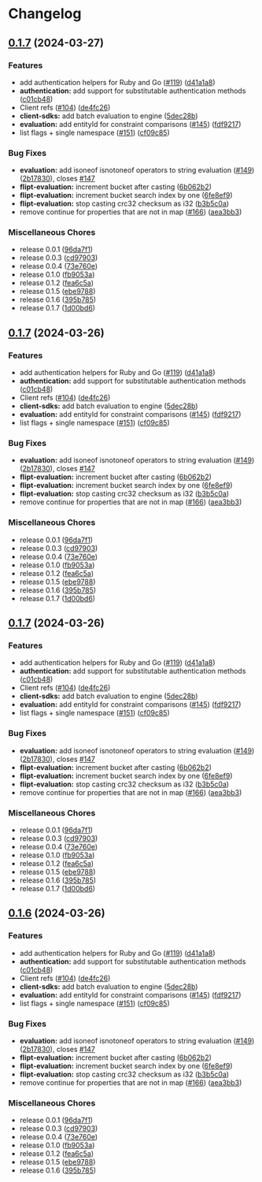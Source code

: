 # Changelog

## [0.1.7](https://github.com/flipt-io/flipt-client-sdks/compare/flipt-evaluation-v0.0.3...flipt-evaluation-v0.1.7) (2024-03-27)


### Features

* add authentication helpers for Ruby and Go ([#119](https://github.com/flipt-io/flipt-client-sdks/issues/119)) ([d41a1a8](https://github.com/flipt-io/flipt-client-sdks/commit/d41a1a82082ea5e5066055b3c731034542e00e16))
* **authentication:** add support for substitutable authentication methods ([c01cb48](https://github.com/flipt-io/flipt-client-sdks/commit/c01cb4859d4e51a7f04eaa46ca36256c81f69a3c))
* Client refs ([#104](https://github.com/flipt-io/flipt-client-sdks/issues/104)) ([de4fc26](https://github.com/flipt-io/flipt-client-sdks/commit/de4fc265872fb8e6b20a39ef026324501763341d))
* **client-sdks:** add batch evaluation to engine ([5dec28b](https://github.com/flipt-io/flipt-client-sdks/commit/5dec28bdd62d97080f53004e022dc196ae0959a3))
* **evaluation:** add entityId for constraint comparisons ([#145](https://github.com/flipt-io/flipt-client-sdks/issues/145)) ([fdf9217](https://github.com/flipt-io/flipt-client-sdks/commit/fdf921761fb0a2ef2a5661f58b0a569ace50a886))
* list flags + single namespace ([#151](https://github.com/flipt-io/flipt-client-sdks/issues/151)) ([cf09c85](https://github.com/flipt-io/flipt-client-sdks/commit/cf09c857a851c70aea97bccc9a159c4c7b5540a0))


### Bug Fixes

* **evaluation:** add isoneof isnotoneof operators to string evaluation ([#149](https://github.com/flipt-io/flipt-client-sdks/issues/149)) ([2b17830](https://github.com/flipt-io/flipt-client-sdks/commit/2b178307b334335c026853d257b8d37c3c5ef023)), closes [#147](https://github.com/flipt-io/flipt-client-sdks/issues/147)
* **flipt-evaluation:** increment bucket after casting ([6b062b2](https://github.com/flipt-io/flipt-client-sdks/commit/6b062b28b3a2417c55f8c088b5f141c1659a81c1))
* **flipt-evaluation:** increment bucket search index by one ([6fe8ef9](https://github.com/flipt-io/flipt-client-sdks/commit/6fe8ef9b716799c1b6c4dbd73dd570b71540d0f0))
* **flipt-evaluation:** stop casting crc32 checksum as i32 ([b3b5c0a](https://github.com/flipt-io/flipt-client-sdks/commit/b3b5c0a4bef8c2a260f16b49559fd14a488ddf9e))
* remove continue for properties that are not in map ([#166](https://github.com/flipt-io/flipt-client-sdks/issues/166)) ([aea3bb3](https://github.com/flipt-io/flipt-client-sdks/commit/aea3bb31a28e8bb1c9aa53cbd7ad55662d5cec1d))


### Miscellaneous Chores

* release 0.0.1 ([96da7f1](https://github.com/flipt-io/flipt-client-sdks/commit/96da7f1b8ab04c7eaba8d5093f0e67af2e967e13))
* release 0.0.3 ([cd97903](https://github.com/flipt-io/flipt-client-sdks/commit/cd979032e1844f162a0317f50e9bed0a5570bfcc))
* release 0.0.4 ([73e760e](https://github.com/flipt-io/flipt-client-sdks/commit/73e760e1df5255f642e15865e3bf38f3b7af2d27))
* release 0.1.0 ([fb9053a](https://github.com/flipt-io/flipt-client-sdks/commit/fb9053aeb21538b8ccb85dd67518e07a45c2f1b6))
* release 0.1.2 ([fea6c5a](https://github.com/flipt-io/flipt-client-sdks/commit/fea6c5a894cb2f138dbf1bb3badc855f2910e7a4))
* release 0.1.5 ([ebe9788](https://github.com/flipt-io/flipt-client-sdks/commit/ebe9788ff57c0230bb6b66f692dc44e7bbdbf14b))
* release 0.1.6 ([395b785](https://github.com/flipt-io/flipt-client-sdks/commit/395b785961b44d2d49a36b242e6bf9b1ff1c2c70))
* release 0.1.7 ([1d00bd6](https://github.com/flipt-io/flipt-client-sdks/commit/1d00bd6114ebe0844d6744898253aca9540a7053))

## [0.1.7](https://github.com/flipt-io/flipt-client-sdks/compare/flipt-evaluation-v0.0.3...flipt-evaluation-v0.1.7) (2024-03-26)


### Features

* add authentication helpers for Ruby and Go ([#119](https://github.com/flipt-io/flipt-client-sdks/issues/119)) ([d41a1a8](https://github.com/flipt-io/flipt-client-sdks/commit/d41a1a82082ea5e5066055b3c731034542e00e16))
* **authentication:** add support for substitutable authentication methods ([c01cb48](https://github.com/flipt-io/flipt-client-sdks/commit/c01cb4859d4e51a7f04eaa46ca36256c81f69a3c))
* Client refs ([#104](https://github.com/flipt-io/flipt-client-sdks/issues/104)) ([de4fc26](https://github.com/flipt-io/flipt-client-sdks/commit/de4fc265872fb8e6b20a39ef026324501763341d))
* **client-sdks:** add batch evaluation to engine ([5dec28b](https://github.com/flipt-io/flipt-client-sdks/commit/5dec28bdd62d97080f53004e022dc196ae0959a3))
* **evaluation:** add entityId for constraint comparisons ([#145](https://github.com/flipt-io/flipt-client-sdks/issues/145)) ([fdf9217](https://github.com/flipt-io/flipt-client-sdks/commit/fdf921761fb0a2ef2a5661f58b0a569ace50a886))
* list flags + single namespace ([#151](https://github.com/flipt-io/flipt-client-sdks/issues/151)) ([cf09c85](https://github.com/flipt-io/flipt-client-sdks/commit/cf09c857a851c70aea97bccc9a159c4c7b5540a0))


### Bug Fixes

* **evaluation:** add isoneof isnotoneof operators to string evaluation ([#149](https://github.com/flipt-io/flipt-client-sdks/issues/149)) ([2b17830](https://github.com/flipt-io/flipt-client-sdks/commit/2b178307b334335c026853d257b8d37c3c5ef023)), closes [#147](https://github.com/flipt-io/flipt-client-sdks/issues/147)
* **flipt-evaluation:** increment bucket after casting ([6b062b2](https://github.com/flipt-io/flipt-client-sdks/commit/6b062b28b3a2417c55f8c088b5f141c1659a81c1))
* **flipt-evaluation:** increment bucket search index by one ([6fe8ef9](https://github.com/flipt-io/flipt-client-sdks/commit/6fe8ef9b716799c1b6c4dbd73dd570b71540d0f0))
* **flipt-evaluation:** stop casting crc32 checksum as i32 ([b3b5c0a](https://github.com/flipt-io/flipt-client-sdks/commit/b3b5c0a4bef8c2a260f16b49559fd14a488ddf9e))
* remove continue for properties that are not in map ([#166](https://github.com/flipt-io/flipt-client-sdks/issues/166)) ([aea3bb3](https://github.com/flipt-io/flipt-client-sdks/commit/aea3bb31a28e8bb1c9aa53cbd7ad55662d5cec1d))


### Miscellaneous Chores

* release 0.0.1 ([96da7f1](https://github.com/flipt-io/flipt-client-sdks/commit/96da7f1b8ab04c7eaba8d5093f0e67af2e967e13))
* release 0.0.3 ([cd97903](https://github.com/flipt-io/flipt-client-sdks/commit/cd979032e1844f162a0317f50e9bed0a5570bfcc))
* release 0.0.4 ([73e760e](https://github.com/flipt-io/flipt-client-sdks/commit/73e760e1df5255f642e15865e3bf38f3b7af2d27))
* release 0.1.0 ([fb9053a](https://github.com/flipt-io/flipt-client-sdks/commit/fb9053aeb21538b8ccb85dd67518e07a45c2f1b6))
* release 0.1.2 ([fea6c5a](https://github.com/flipt-io/flipt-client-sdks/commit/fea6c5a894cb2f138dbf1bb3badc855f2910e7a4))
* release 0.1.5 ([ebe9788](https://github.com/flipt-io/flipt-client-sdks/commit/ebe9788ff57c0230bb6b66f692dc44e7bbdbf14b))
* release 0.1.6 ([395b785](https://github.com/flipt-io/flipt-client-sdks/commit/395b785961b44d2d49a36b242e6bf9b1ff1c2c70))
* release 0.1.7 ([1d00bd6](https://github.com/flipt-io/flipt-client-sdks/commit/1d00bd6114ebe0844d6744898253aca9540a7053))

## [0.1.7](https://github.com/flipt-io/flipt-client-sdks/compare/flipt-evaluation-v0.0.3...flipt-evaluation-v0.1.7) (2024-03-26)


### Features

* add authentication helpers for Ruby and Go ([#119](https://github.com/flipt-io/flipt-client-sdks/issues/119)) ([d41a1a8](https://github.com/flipt-io/flipt-client-sdks/commit/d41a1a82082ea5e5066055b3c731034542e00e16))
* **authentication:** add support for substitutable authentication methods ([c01cb48](https://github.com/flipt-io/flipt-client-sdks/commit/c01cb4859d4e51a7f04eaa46ca36256c81f69a3c))
* Client refs ([#104](https://github.com/flipt-io/flipt-client-sdks/issues/104)) ([de4fc26](https://github.com/flipt-io/flipt-client-sdks/commit/de4fc265872fb8e6b20a39ef026324501763341d))
* **client-sdks:** add batch evaluation to engine ([5dec28b](https://github.com/flipt-io/flipt-client-sdks/commit/5dec28bdd62d97080f53004e022dc196ae0959a3))
* **evaluation:** add entityId for constraint comparisons ([#145](https://github.com/flipt-io/flipt-client-sdks/issues/145)) ([fdf9217](https://github.com/flipt-io/flipt-client-sdks/commit/fdf921761fb0a2ef2a5661f58b0a569ace50a886))
* list flags + single namespace ([#151](https://github.com/flipt-io/flipt-client-sdks/issues/151)) ([cf09c85](https://github.com/flipt-io/flipt-client-sdks/commit/cf09c857a851c70aea97bccc9a159c4c7b5540a0))


### Bug Fixes

* **evaluation:** add isoneof isnotoneof operators to string evaluation ([#149](https://github.com/flipt-io/flipt-client-sdks/issues/149)) ([2b17830](https://github.com/flipt-io/flipt-client-sdks/commit/2b178307b334335c026853d257b8d37c3c5ef023)), closes [#147](https://github.com/flipt-io/flipt-client-sdks/issues/147)
* **flipt-evaluation:** increment bucket after casting ([6b062b2](https://github.com/flipt-io/flipt-client-sdks/commit/6b062b28b3a2417c55f8c088b5f141c1659a81c1))
* **flipt-evaluation:** increment bucket search index by one ([6fe8ef9](https://github.com/flipt-io/flipt-client-sdks/commit/6fe8ef9b716799c1b6c4dbd73dd570b71540d0f0))
* **flipt-evaluation:** stop casting crc32 checksum as i32 ([b3b5c0a](https://github.com/flipt-io/flipt-client-sdks/commit/b3b5c0a4bef8c2a260f16b49559fd14a488ddf9e))
* remove continue for properties that are not in map ([#166](https://github.com/flipt-io/flipt-client-sdks/issues/166)) ([aea3bb3](https://github.com/flipt-io/flipt-client-sdks/commit/aea3bb31a28e8bb1c9aa53cbd7ad55662d5cec1d))


### Miscellaneous Chores

* release 0.0.1 ([96da7f1](https://github.com/flipt-io/flipt-client-sdks/commit/96da7f1b8ab04c7eaba8d5093f0e67af2e967e13))
* release 0.0.3 ([cd97903](https://github.com/flipt-io/flipt-client-sdks/commit/cd979032e1844f162a0317f50e9bed0a5570bfcc))
* release 0.0.4 ([73e760e](https://github.com/flipt-io/flipt-client-sdks/commit/73e760e1df5255f642e15865e3bf38f3b7af2d27))
* release 0.1.0 ([fb9053a](https://github.com/flipt-io/flipt-client-sdks/commit/fb9053aeb21538b8ccb85dd67518e07a45c2f1b6))
* release 0.1.2 ([fea6c5a](https://github.com/flipt-io/flipt-client-sdks/commit/fea6c5a894cb2f138dbf1bb3badc855f2910e7a4))
* release 0.1.5 ([ebe9788](https://github.com/flipt-io/flipt-client-sdks/commit/ebe9788ff57c0230bb6b66f692dc44e7bbdbf14b))
* release 0.1.6 ([395b785](https://github.com/flipt-io/flipt-client-sdks/commit/395b785961b44d2d49a36b242e6bf9b1ff1c2c70))
* release 0.1.7 ([1d00bd6](https://github.com/flipt-io/flipt-client-sdks/commit/1d00bd6114ebe0844d6744898253aca9540a7053))

## [0.1.6](https://github.com/flipt-io/flipt-client-sdks/compare/flipt-evaluation-v0.0.3...flipt-evaluation-v0.1.6) (2024-03-26)


### Features

* add authentication helpers for Ruby and Go ([#119](https://github.com/flipt-io/flipt-client-sdks/issues/119)) ([d41a1a8](https://github.com/flipt-io/flipt-client-sdks/commit/d41a1a82082ea5e5066055b3c731034542e00e16))
* **authentication:** add support for substitutable authentication methods ([c01cb48](https://github.com/flipt-io/flipt-client-sdks/commit/c01cb4859d4e51a7f04eaa46ca36256c81f69a3c))
* Client refs ([#104](https://github.com/flipt-io/flipt-client-sdks/issues/104)) ([de4fc26](https://github.com/flipt-io/flipt-client-sdks/commit/de4fc265872fb8e6b20a39ef026324501763341d))
* **client-sdks:** add batch evaluation to engine ([5dec28b](https://github.com/flipt-io/flipt-client-sdks/commit/5dec28bdd62d97080f53004e022dc196ae0959a3))
* **evaluation:** add entityId for constraint comparisons ([#145](https://github.com/flipt-io/flipt-client-sdks/issues/145)) ([fdf9217](https://github.com/flipt-io/flipt-client-sdks/commit/fdf921761fb0a2ef2a5661f58b0a569ace50a886))
* list flags + single namespace ([#151](https://github.com/flipt-io/flipt-client-sdks/issues/151)) ([cf09c85](https://github.com/flipt-io/flipt-client-sdks/commit/cf09c857a851c70aea97bccc9a159c4c7b5540a0))


### Bug Fixes

* **evaluation:** add isoneof isnotoneof operators to string evaluation ([#149](https://github.com/flipt-io/flipt-client-sdks/issues/149)) ([2b17830](https://github.com/flipt-io/flipt-client-sdks/commit/2b178307b334335c026853d257b8d37c3c5ef023)), closes [#147](https://github.com/flipt-io/flipt-client-sdks/issues/147)
* **flipt-evaluation:** increment bucket after casting ([6b062b2](https://github.com/flipt-io/flipt-client-sdks/commit/6b062b28b3a2417c55f8c088b5f141c1659a81c1))
* **flipt-evaluation:** increment bucket search index by one ([6fe8ef9](https://github.com/flipt-io/flipt-client-sdks/commit/6fe8ef9b716799c1b6c4dbd73dd570b71540d0f0))
* **flipt-evaluation:** stop casting crc32 checksum as i32 ([b3b5c0a](https://github.com/flipt-io/flipt-client-sdks/commit/b3b5c0a4bef8c2a260f16b49559fd14a488ddf9e))
* remove continue for properties that are not in map ([#166](https://github.com/flipt-io/flipt-client-sdks/issues/166)) ([aea3bb3](https://github.com/flipt-io/flipt-client-sdks/commit/aea3bb31a28e8bb1c9aa53cbd7ad55662d5cec1d))


### Miscellaneous Chores

* release 0.0.1 ([96da7f1](https://github.com/flipt-io/flipt-client-sdks/commit/96da7f1b8ab04c7eaba8d5093f0e67af2e967e13))
* release 0.0.3 ([cd97903](https://github.com/flipt-io/flipt-client-sdks/commit/cd979032e1844f162a0317f50e9bed0a5570bfcc))
* release 0.0.4 ([73e760e](https://github.com/flipt-io/flipt-client-sdks/commit/73e760e1df5255f642e15865e3bf38f3b7af2d27))
* release 0.1.0 ([fb9053a](https://github.com/flipt-io/flipt-client-sdks/commit/fb9053aeb21538b8ccb85dd67518e07a45c2f1b6))
* release 0.1.2 ([fea6c5a](https://github.com/flipt-io/flipt-client-sdks/commit/fea6c5a894cb2f138dbf1bb3badc855f2910e7a4))
* release 0.1.5 ([ebe9788](https://github.com/flipt-io/flipt-client-sdks/commit/ebe9788ff57c0230bb6b66f692dc44e7bbdbf14b))
* release 0.1.6 ([395b785](https://github.com/flipt-io/flipt-client-sdks/commit/395b785961b44d2d49a36b242e6bf9b1ff1c2c70))
